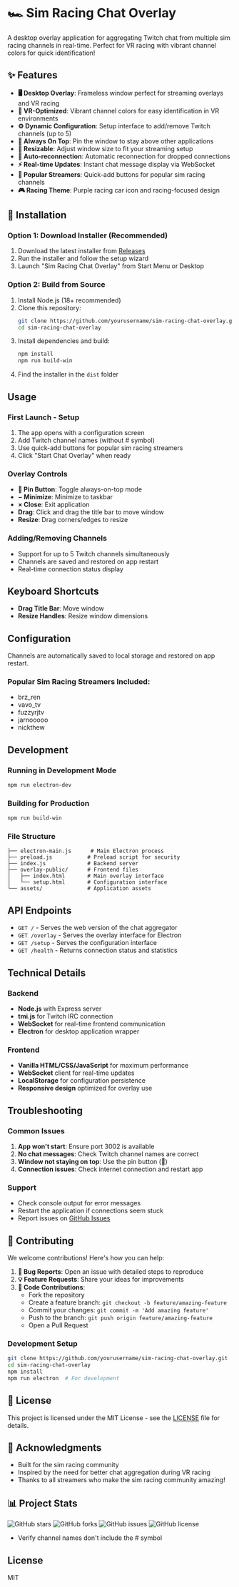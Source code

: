 # 🏎️ Sim Racing Chat Overlay

A desktop overlay application for aggregating Twitch chat from multiple sim racing channels in real-time. Perfect for VR racing with vibrant channel colors for quick identification!

## ✨ Features

- **🖥️ Desktop Overlay**: Frameless window perfect for streaming overlays and VR racing
- **🎨 VR-Optimized**: Vibrant channel colors for easy identification in VR environments
- **⚙️ Dynamic Configuration**: Setup interface to add/remove Twitch channels (up to 5)
- **📌 Always On Top**: Pin the window to stay above other applications
- **📏 Resizable**: Adjust window size to fit your streaming setup
- **🔄 Auto-reconnection**: Automatic reconnection for dropped connections
- **⚡ Real-time Updates**: Instant chat message display via WebSocket
- **🏁 Popular Streamers**: Quick-add buttons for popular sim racing channels
- **🎮 Racing Theme**: Purple racing car icon and racing-focused design

## 🚀 Installation

### Option 1: Download Installer (Recommended)
1. Download the latest installer from [Releases](https://github.com/yourusername/sim-racing-chat-overlay/releases)
2. Run the installer and follow the setup wizard
3. Launch "Sim Racing Chat Overlay" from Start Menu or Desktop

### Option 2: Build from Source
1. Install Node.js (18+ recommended)
2. Clone this repository:
   ```bash
   git clone https://github.com/yourusername/sim-racing-chat-overlay.git
   cd sim-racing-chat-overlay
   ```
3. Install dependencies and build:
   ```bash
   npm install
   npm run build-win
   ```
4. Find the installer in the `dist` folder

## Usage

### First Launch - Setup
1. The app opens with a configuration screen
2. Add Twitch channel names (without # symbol)
3. Use quick-add buttons for popular sim racing streamers
4. Click "Start Chat Overlay" when ready

### Overlay Controls
- **📌 Pin Button**: Toggle always-on-top mode
- **− Minimize**: Minimize to taskbar
- **× Close**: Exit application
- **Drag**: Click and drag the title bar to move window
- **Resize**: Drag corners/edges to resize

### Adding/Removing Channels
- Support for up to 5 Twitch channels simultaneously
- Channels are saved and restored on app restart
- Real-time connection status display

## Keyboard Shortcuts

- **Drag Title Bar**: Move window
- **Resize Handles**: Resize window dimensions

## Configuration

Channels are automatically saved to local storage and restored on app restart.

### Popular Sim Racing Streamers Included:
- brz_ren
- vavo_tv  
- fuzzyrjtv
- jarnooooo
- nickthew

## Development

### Running in Development Mode
```bash
npm run electron-dev
```

### Building for Production
```bash
npm run build-win
```

### File Structure
```
├── electron-main.js      # Main Electron process
├── preload.js           # Preload script for security
├── index.js             # Backend server
├── overlay-public/      # Frontend files
│   ├── index.html       # Main overlay interface
│   └── setup.html       # Configuration interface
└── assets/              # Application assets
```

## API Endpoints

- `GET /` - Serves the web version of the chat aggregator
- `GET /overlay` - Serves the overlay interface for Electron
- `GET /setup` - Serves the configuration interface
- `GET /health` - Returns connection status and statistics

## Technical Details

### Backend
- **Node.js** with Express server
- **tmi.js** for Twitch IRC connection  
- **WebSocket** for real-time frontend communication
- **Electron** for desktop application wrapper

### Frontend
- **Vanilla HTML/CSS/JavaScript** for maximum performance
- **WebSocket** client for real-time updates
- **LocalStorage** for configuration persistence
- **Responsive design** optimized for overlay use

## Troubleshooting

### Common Issues
1. **App won't start**: Ensure port 3002 is available
2. **No chat messages**: Check Twitch channel names are correct
3. **Window not staying on top**: Use the pin button (📌)
4. **Connection issues**: Check internet connection and restart app

### Support
- Check console output for error messages
- Restart the application if connections seem stuck
- Report issues on [GitHub Issues](https://github.com/yourusername/sim-racing-chat-overlay/issues)

## 🤝 Contributing

We welcome contributions! Here's how you can help:

1. **🐛 Bug Reports**: Open an issue with detailed steps to reproduce
2. **💡 Feature Requests**: Share your ideas for improvements
3. **🔧 Code Contributions**: 
   - Fork the repository
   - Create a feature branch: `git checkout -b feature/amazing-feature`
   - Commit your changes: `git commit -m 'Add amazing feature'`
   - Push to the branch: `git push origin feature/amazing-feature`
   - Open a Pull Request

### Development Setup
```bash
git clone https://github.com/yourusername/sim-racing-chat-overlay.git
cd sim-racing-chat-overlay
npm install
npm run electron  # For development
```

## 📄 License

This project is licensed under the MIT License - see the [LICENSE](LICENSE) file for details.

## 🙏 Acknowledgments

- Built for the sim racing community
- Inspired by the need for better chat aggregation during VR racing
- Thanks to all streamers who make the sim racing community amazing!

## 📊 Project Stats

![GitHub stars](https://img.shields.io/github/stars/yourusername/sim-racing-chat-overlay?style=social)
![GitHub forks](https://img.shields.io/github/forks/yourusername/sim-racing-chat-overlay?style=social)
![GitHub issues](https://img.shields.io/github/issues/yourusername/sim-racing-chat-overlay)
![GitHub license](https://img.shields.io/github/license/yourusername/sim-racing-chat-overlay)
- Verify channel names don't include the # symbol

## License

MIT
